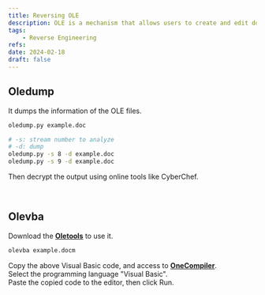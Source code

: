 ```yaml
---
title: Reversing OLE
description: OLE is a mechanism that allows users to create and edit documents containing items or "objects" created by multiple applications.
tags:
    - Reverse Engineering
refs:
date: 2024-02-18
draft: false
---
```


## Oledump

It dumps the information of the OLE files.

```sh
oledump.py example.doc

# -s: stream number to analyze
# -d: dump
oledump.py -s 8 -d example.doc
oledump.py -s 9 -d example.doc
```

Then decrypt the output using online tools like CyberChef.

<br />

## Olevba

Download the **[Oletools](https://github.com/decalage2/oletools)** to use it.

```sh
olevba example.docm
```

Copy the above Visual Basic code, and access to **[OneCompiler](https://onecompiler.com/)**.  
Select the programming language "Visual Basic".  
Paste the copied code to the editor, then click Run.

